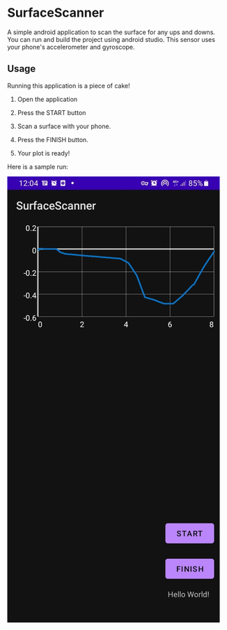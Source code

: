 # SurfaceScanner

A simple android application to scan the surface for any ups and downs. You can run and build the project using android studio. This sensor uses your phone's accelerometer and gyroscope. 

## Usage

Running this application is a piece of cake!

1. Open the application

2. Press the START button

3. Scan a surface with your phone. 

4. Press the FINISH button. 

5. Your plot is ready!

Here is a sample run:

![sample-run](assets/sample1.jpg)
